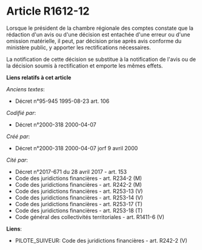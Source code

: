 # Article R1612-12

Lorsque le président de la chambre régionale des comptes constate que la rédaction d'un avis ou d'une décision est entachée
d'une erreur ou d'une omission matérielle, il peut, par décision prise après avis conforme du ministère public, y apporter
les rectifications nécessaires.

La notification de cette décision se substitue à la notification de l'avis ou de la décision soumis à rectification et
emporte les mêmes effets.

**Liens relatifs à cet article**

_Anciens textes_:

  - Décret n°95-945 1995-08-23 art. 106

_Codifié par_:

  - Décret n°2000-318 2000-04-07

_Créé par_:

  - Décret n°2000-318 2000-04-07 jorf 9 avril 2000

_Cité par_:

  - Décret n°2017-671 du 28 avril 2017 - art. 153
  - Code des juridictions financières - art. R234-2 (M)
  - Code des juridictions financières - art. R242-2 (M)
  - Code des juridictions financières - art. R253-13 (V)
  - Code des juridictions financières - art. R253-14 (V)
  - Code des juridictions financières - art. R253-17 (T)
  - Code des juridictions financières - art. R253-18 (T)
  - Code général des collectivités territoriales - art. R1411-6 (V)

**Liens**:

  - PILOTE_SUIVEUR: Code des juridictions financières - art. R242-2 (V)

